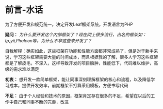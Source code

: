 前言-水话
===

为了方便开发和规范统一，决定开发Leaf框架系统，开发语言为PHP

**疑问：**
_为什么要开发这个内部框架了？现在网上很多流行，出名的框架如：tp,yii,Phalcon等，为什么不拿这些来开发了？_

自我解释：确实如此，这些框架在功能和性能方面都非常成熟了，但是对于新手来说，学习这些框架需要大量的时间成本，而且根据我的了解，很多人学习这些框架都是了解皮毛，不深入，这样导致开发的项目臃肿，性能低下，代码难以维护，高级的需求难以满足

**初衷：**
想开发一款简单框架，能让同事深刻理解框架的核心和流程，以及降低学习成本，提供开发效率，前期框架不打算采用模板，方便书写代码

**不足：**
由于个人经验和技术的原因，框架肯定存在很多的不足，希望在以后的工作中自己和同事不断的完善，改进

